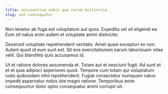 ```yaml
---
title: accusantium nobis quo rerum distinctio
slug: aut consequatur
---
```


Non tenetur ab fuga est voluptatum aut quos. Expedita vel sit eligendi ea. Eum sit natus enim autem et voluptate animi distinctio.

Deserunt voluptate reprehenderit veritatis. Amet quasi excepturi ex non. Autem quod id eum sunt est. Sit eos exercitationem earum laboriosam vitae velit. Qui blanditiis quis accusamus id.

Ut et ratione dolores assumenda et. Totam aut et nesciunt fugit. Ad sunt et et et quia adipisci asperiores quod. Tempore cum totam qui voluptatum iusto quibusdam nihil reprehenderit. Fugiat consectetur numquam natus impedit aspernatur nobis iste magni ratione. Temporibus enim consequuntur dolor optio consequatur animi corrupti sit.
